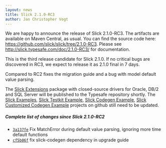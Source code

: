 ```yaml
---
layout: news
title: Slick 2.1.0-RC3
author: Jan Christopher Vogt
---
```

We are happy to announce the release of Slick 2.1.0-RC3.
The artifacts are available on Maven Central, as usual.
You can find the source code here: <https://github.com/slick/slick/tree/2.1.0-RC3>.
Please see <http://slick.typesafe.com/doc/2.1.0-RC3/> for documentation.

This is the third release candidate for Slick 2.1.0. If no critical bugs are discovered in RC3, we expect to release it as 2.1.0 final in 7 days.

Compared to RC2 fixes the migration guide and a bug with model default value parsing.

The [Slick Extensions](http://slick.typesafe.com/doc/2.1.0-RC3/extensions.html)
package with closed-source drivers for Oracle, DB/2 and SQL Server will be
published to the Typesafe repository shortly.
The [Slick Examples](https://github.com/slick/slick-examples),
[Slick Testkit Example](https://github.com/slick/slick-testkit-example),
[Slick Codegen Example](https://github.com/slick/slick-codegen-example),
[Slick Customized Codegen Example](https://github.com/slick/slick-codegen-customization-example)
projects on github still need to be updated.

##### Complete list of changes since Slick 2.1.0-RC2

* [``3a137fe``](https://github.com/slick/slick/commit/3a137fe77d026d00731df0822b1f05f67065b7e5) Fix MatchError during default value parsing, ignoring more time default functions
* [``cf5b06f``](https://github.com/slick/slick/commit/cf5b06fa365e91f289506e67e8aa3e01aad97f17) fix slick-codegen dependency in upgrade guide